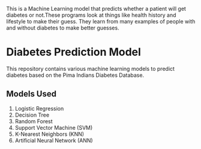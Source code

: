 
This is a Machine Learning model that predicts whether a patient will get diabetes or not.These programs look at things like health history and lifestyle to make their guess. They learn from many examples of people with and without diabetes to make better guesses. 
# Diabetes Prediction Model

This repository contains various machine learning models to predict diabetes based on the Pima Indians Diabetes Database.

## Models Used
1. Logistic Regression
2. Decision Tree
3. Random Forest
4. Support Vector Machine (SVM)
5. K-Nearest Neighbors (KNN)
6. Artificial Neural Network (ANN)



